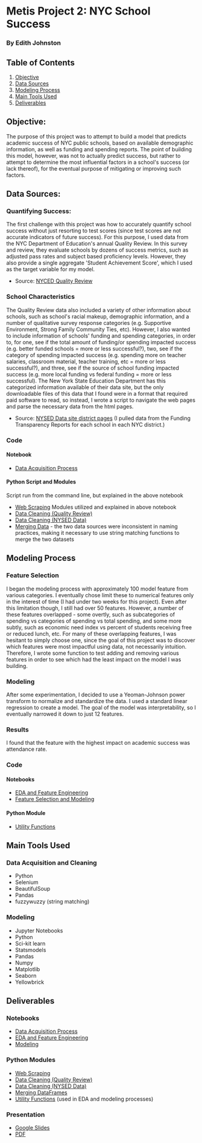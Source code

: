 # Metis Project 2: NYC School Success
### By Edith Johnston

## Table of Contents
1. [Objective](#objective)
2. [Data Sources](#data-sources)
3. [Modeling Process](#modeling-process)
4. [Main Tools Used](#main-tools-used)
5. [Deliverables](#deliverables)

## Objective:
The purpose of this project was to attempt to build a model that predicts  academic success of NYC public schools, based on available demographic information, as well as funding and spending reports. The point of building this model, however, was not to actually predict success, but rather  to attempt to determine the most influential factors in a school's success (or lack thereof), for the eventual  purpose of mitigating or improving such factors.

## Data Sources:
### Quantifying Success:
The first challenge with this project was how to accurately quantify school success without just resorting to test scores (since test scores are not accurate indicators of future success). For this purpose, I used data from the NYC Department of Education's annual Quality Review. In this survey and review, they evaluate schools by dozens of success metrics, such as adjusted pass rates and subject based proficiency levels. However, they also provide a single aggregate 'Student Achievement Score', which I used as the target variable for my model.
- Source: [NYCED Quality Review](https://infohub.nyced.org/reports/school-quality/school-quality-reports-and-resources)
### School Characteristics
The Quality Review data also included a variety of other information about schools, such as school's racial makeup, demographic information, and a number of qualitative survey response categories (e.g. Supportive Environment, Strong Family Community Ties, etc). However, I also wanted to include information of schools' funding and spending categories, in order to, for one, see if the total amount of funding/or spending impacted success (e.g. better funded schools = more or less successful?), two, see if the category of spending impacted success (e.g. spending more on teacher salaries, classroom material, teacher training, etc = more or less successful?), and three, see if the source of school funding impacted success (e.g. more local funding vs federal funding = more or less successful). The New York State Education Department has this categorized information available of their data site, but the only downloadable files of this data that I found were in a format that required paid software to read, so instead, I wrote a script to navigate the web pages and parse the necessary data from the html pages.
- Source: [NYSED Data site district pages](https://data.nysed.gov/lists.php?start=78&type=district) (I pulled data from the Funding Transparency Reports for each school in each NYC district.)
### Code
#### Notebook
- [Data Acquisition Process](https://github.com/edithalice/nyc_school_success/blob/main/1_Data.ipynb)
#### Python Script and Modules
Script run from the command line, but explained in the above notebook  
- [Web Scraping](https://github.com/edithalice/nyc_school_success/blob/main/code/scrape_nysed.py)
Modules utilized and explained in above notebook
- [Data Cleaning (Quality Review)](https://github.com/edithalice/nyc_school_success/blob/main/code/success.py)
- [Data Cleaning (NYSED Data)](https://github.com/edithalice/nyc_school_success/blob/main/code/finance.py)
- [Merging Data](https://github.com/edithalice/nyc_school_success/blob/main/code/merge_sets.py) - the two data sources were inconsistent in naming practices, making it necessary to use string matching functions to merge the two datasets


## Modeling Process
### Feature Selection
I began the modeling process with approximately 100 model feature from various categories. I eventually chose limit these to numerical features only in the interest of time (I had under two weeks for this project). Even after this limitation though, I still had over 50 features. However, a number of these features overlapped - some overtly, such as subcategories of spending vs categories of spending vs total spending, and some more subtly, such as economic need index vs percent of students receiving free or reduced lunch, etc. For many of these overlapping features, I was hesitant to simply choose one, since the goal of this project was to discover which features were most impactful using data, not necessarily intuition. Therefore, I wrote some function to test adding and removing various features in order to see which had the least impact on the model I was building.
### Modeling
After some experimentation, I decided to use a Yeoman-Johnson power transform to normalize and standardize the data. I used a standard linear regression to create a model. The goal of the model was interpretability, so I eventually narrowed it down to just 12 features.
### Results
I found that the feature with the highest impact on academic success was attendance rate.
### Code
#### Notebooks
- [EDA and Feature Engineering](https://github.com/edithalice/nyc_school_success/blob/main/2_EDA.ipynb)
- [Feature Selection and Modeling](https://github.com/edithalice/nyc_school_success/blob/main/3_Modeling.ipynb)
#### Python Module
- [Utility Functions](https://github.com/edithalice/nyc_school_success/blob/main/code/utility_functions.py)

## Main Tools Used
### Data Acquisition and Cleaning
- Python
- Selenium
- BeautifulSoup
- Pandas
- fuzzywuzzy (string matching)
### Modeling
- Jupyter Notebooks
- Python
- Sci-kit learn
- Statsmodels
- Pandas
- Numpy
- Matplotlib
- Seaborn
- Yellowbrick

## Deliverables
### Notebooks
- [Data Acquisition Process](https://github.com/edithalice/nyc_school_success/blob/main/1_Data.ipynb)
- [EDA and Feature Engineering](https://github.com/edithalice/nyc_school_success/blob/main/2_EDA.ipynb)
- [Modeling](https://github.com/edithalice/nyc_school_success/blob/main/3_Modeling.ipynb)
### Python Modules
- [Web Scraping](https://github.com/edithalice/nyc_school_success/blob/main/code/scrape_nysed.py)
- [Data Cleaning (Quality Review)](https://github.com/edithalice/nyc_school_success/blob/main/code/success.py)
- [Data Cleaning (NYSED Data)](https://github.com/edithalice/nyc_school_success/blob/main/code/finance.py)
- [Merging DataFrames](https://github.com/edithalice/nyc_school_success/blob/main/code/merge_sets.py)
- [Utility Functions](https://github.com/edithalice/nyc_school_success/blob/main/code/utility_functions.py) (used in EDA and modeling processes)
### Presentation
- [Google Slides](https://docs.google.com/presentation/d/1Jhjqel9jXJb--Zxp2vGh2CEPhIQRUi5mXUQnX2cSLAA/edit?usp=sharing)
- [PDF](https://github.com/edithalice/nyc_school_success/blob/main/presentation.pdf)
